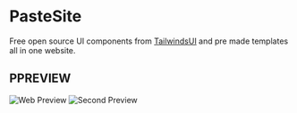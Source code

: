 # PasteSite

Free open source UI components from [TailwindsUI](https://tailwindui.com/) and pre made templates all in one website.

## PPREVIEW

![Web Preview](/preview.png)
![Second Preview](/preview1.png)
